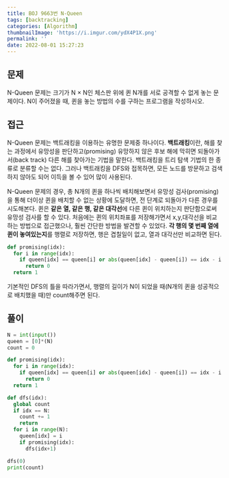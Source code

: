 ```yaml
---
title: BOJ 9663번 N-Queen
tags: [backtracking]
categories: [Algorithm]
thumbnailImage: 'https://i.imgur.com/ydX4P1X.png'
permalink: ''
date: 2022-08-01 15:27:23
---
```


<!-- toc -->

## 문제

N-Queen 문제는 크기가 N × N인 체스판 위에 퀸 N개를 서로 공격할 수 없게 놓는 문제이다.
N이 주어졌을 때, 퀸을 놓는 방법의 수를 구하는 프로그램을 작성하시오.

## 접근

N-Queen 문제는 백트래킹을 이용하는 유명한 문제중 하나이다.
**백트래킹**이란, 해를 찾는 과정에서 유망성을 판단하고(promising) 유망하지 않은 후보 해에 막히면 되돌아가서(back track) 다른 해를 찾아가는 기법을 말한다. 백트래킹을 트리 탐색 기법의 한 종류로 분류할 수는 없다. 그러나 백트래킹을 DFS와 접목하면, 모든 노드를 방문하고 검색하지 않아도 되어 이득을 볼 수 있어 많이 사용된다.

N-Queen 문제의 경우, 총 N개의 퀸을 하나씩 배치해보면서 유망성 검사(promising)을 통해 더이상 퀸을 배치할 수 없는 상황에 도달하면, 전 단계로 되돌아가 다른 경우를 시도해본다. 퀸은 **같은 열, 같은 행, 같은 대각선**에 다른 퀸이 위치하는지 판단함으로써 유망성 검사를 할 수 있다.
처음에는 퀸의 위치좌표를 저장해가면서 x,y,대각선을 비교하는 방법으로 접근했으나, 훨씬 간단한 방법을 발견할 수 있었다. **각 행의 몇 번째 열에 퀸이 놓여있는지**를 행렬로 저장하면, 행은 겹칠일이 없고, 열과 대각선만 비교하면 된다.

```python promising function
def promising(idx):
  for i in range(idx):
    if queen[idx] == queen[i] or abs(queen[idx] - queen[i]) == idx - i:
      return 0
  return 1
```

기본적인 DFS의 틀을 따라가면서, 행렬의 길이가 N이 되었을 때(N개의 퀸을 성공적으로 배치했을 때)만 count해주면 된다.

## 풀이

```python BOJ 9663 N-Queen
N = int(input())
queen = [0]*(N)
count = 0

def promising(idx):
  for i in range(idx):
    if queen[idx] == queen[i] or abs(queen[idx] - queen[i]) == idx - i:
      return 0
  return 1

def dfs(idx):
  global count
  if idx == N:
    count += 1
    return
  for i in range(N):
    queen[idx] = i
    if promising(idx):
      dfs(idx+1)

dfs(0)
print(count)
```
